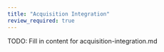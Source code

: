 ```yaml
---
title: "Acquisition Integration"
review_required: true
---
```


TODO: Fill in content for acquisition-integration.md